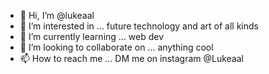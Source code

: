 - 👋 Hi, I’m @lukeaal
- 👀 I’m interested in ... future technology and art of all kinds
- 🌱 I’m currently learning ... web dev
- 💞️ I’m looking to collaborate on ... anything cool
- 📫 How to reach me ... DM me on instagram @Lukeaal

<!---
lukeaal/lukeaal is a ✨ special ✨ repository because its `README.md` (this file) appears on your GitHub profile.
You can click the Preview link to take a look at your changes.
--->
